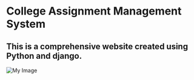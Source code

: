 # College Assignment Management System

## This is a comprehensive website created using Python and django.
![My Image](https://fps.cdnpk.net/images/home/subhome-ai.webp?w=649&h=649)
